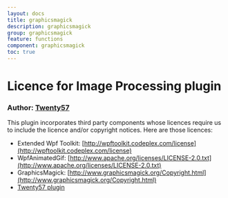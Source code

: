 ```yaml
---
layout: docs
title: graphicsmagick
description: graphicsmagick
group: graphicsmagick
feature: functions
component: graphicsmagick
toc: true
---
```

# Licence for Image Processing plugin

### Author: [Twenty57](http://www.twenty57.com)

This plugin incorporates third party components whose licences require us to include the licence and/or copyright notices. Here are those licences:

- Extended Wpf Toolkit: [http://wpftoolkit.codeplex.com/license](http://wpftoolkit.codeplex.com/license)
- WpfAnimatedGif: [http://www.apache.org/licenses/LICENSE-2.0.txt](http://www.apache.org/licenses/LICENSE-2.0.txt)
- GraphicsMagick: [http://www.graphicsmagick.org/Copyright.html](http://www.graphicsmagick.org/Copyright.html)
- [Twenty57 plugin](https://linx.software/plugins/builtin/licence/)
